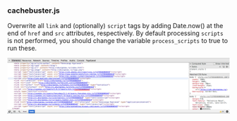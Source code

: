 ### cachebuster.js

Overwrite all `link` and (optionally) `script` tags by adding Date.now() at the end of `href` and `src` attributes, respectively. By default processing `scripts` is not performed, you should change the variable `process_scripts` to true to run these.

[![cachebuster](cachebuster.png)](cachebuster.js)
